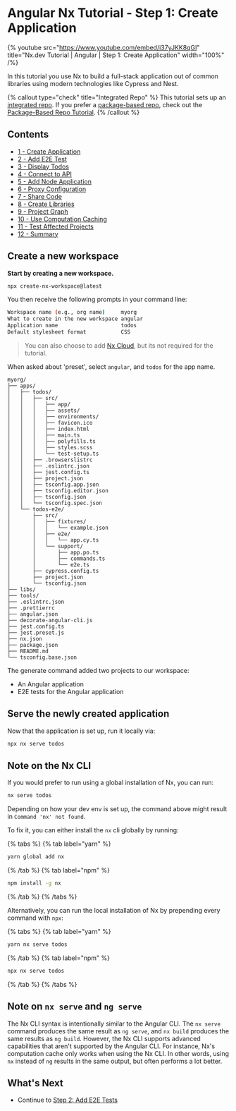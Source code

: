 # Angular Nx Tutorial - Step 1: Create Application

{% youtube
src="https://www.youtube.com/embed/i37yJKK8qGI"
title="Nx.dev Tutorial | Angular | Step 1: Create Application"
width="100%" /%}

In this tutorial you use Nx to build a full-stack application out of common libraries using modern technologies like Cypress and Nest.

{% callout type="check" title="Integrated Repo" %}
This tutorial sets up an [integrated repo](/concepts/integrated-vs-package-based). If you prefer a [package-based repo](/concepts/integrated-vs-package-based), check out the [Package-Based Repo Tutorial](/getting-started/package-based-repo-tutorial).
{% /callout %}

## Contents

- [1 - Create Application](/angular-tutorial/01-create-application)
- [2 - Add E2E Test](/angular-tutorial/02-add-e2e-test)
- [3 - Display Todos](/angular-tutorial/03-display-todos)
- [4 - Connect to API](/angular-tutorial/04-connect-to-api)
- [5 - Add Node Application](/angular-tutorial/05-add-node-app)
- [6 - Proxy Configuration](/angular-tutorial/06-proxy)
- [7 - Share Code](/angular-tutorial/07-share-code)
- [8 - Create Libraries](/angular-tutorial/08-create-libs)
- [9 - Project Graph](/angular-tutorial/09-dep-graph)
- [10 - Use Computation Caching](/angular-tutorial/10-computation-caching)
- [11 - Test Affected Projects](/angular-tutorial/11-test-affected-projects)
- [12 - Summary](/angular-tutorial/12-summary)

## Create a new workspace

**Start by creating a new workspace.**

```bash
npx create-nx-workspace@latest
```

You then receive the following prompts in your command line:

```bash
Workspace name (e.g., org name)     myorg
What to create in the new workspace angular
Application name                    todos
Default stylesheet format           CSS
```

> You can also choose to add [Nx Cloud](https://nx.app), but its not required for the tutorial.

When asked about 'preset', select `angular`, and `todos` for the app name.

```treeview
myorg/
├── apps/
│   ├── todos/
│   │   ├── src/
│   │   │   ├── app/
│   │   │   ├── assets/
│   │   │   ├── environments/
│   │   │   ├── favicon.ico
│   │   │   ├── index.html
│   │   │   ├── main.ts
│   │   │   ├── polyfills.ts
│   │   │   ├── styles.scss
│   │   │   └── test-setup.ts
│   │   ├── .browserslistrc
│   │   ├── .eslintrc.json
│   │   ├── jest.config.ts
│   │   ├── project.json
│   │   ├── tsconfig.app.json
│   │   ├── tsconfig.editor.json
│   │   ├── tsconfig.json
│   │   └── tsconfig.spec.json
│   └── todos-e2e/
│       ├── src/
│       │   ├── fixtures/
│       │   │   └── example.json
│       │   ├── e2e/
│       │   │   └── app.cy.ts
│       │   └── support/
│       │       ├── app.po.ts
│       │       ├── commands.ts
│       │       └── e2e.ts
│       ├── cypress.config.ts
│       ├── project.json
│       └── tsconfig.json
├── libs/
├── tools/
├── .eslintrc.json
├── .prettierrc
├── angular.json
├── decorate-angular-cli.js
├── jest.config.ts
├── jest.preset.js
├── nx.json
├── package.json
├── README.md
└── tsconfig.base.json
```

The generate command added two projects to our workspace:

- An Angular application
- E2E tests for the Angular application

## Serve the newly created application

Now that the application is set up, run it locally via:

```bash
npx nx serve todos
```

## Note on the Nx CLI

If you would prefer to run using a global installation of Nx, you can run:

```bash
nx serve todos
```

Depending on how your dev env is set up, the command above might result in `Command 'nx' not found`.

To fix it, you can either install the `nx` cli globally by running:

{% tabs %}
{% tab label="yarn" %}

```bash
yarn global add nx
```

{% /tab %}
{% tab label="npm" %}

```bash
npm install -g nx
```

{% /tab %}
{% /tabs %}

Alternatively, you can run the local installation of Nx by prepending every command with `npx`:

{% tabs %}
{% tab label="yarn" %}

```bash
yarn nx serve todos
```

{% /tab %}
{% tab label="npm" %}

```bash
npx nx serve todos
```

{% /tab %}
{% /tabs %}

## Note on `nx serve` and `ng serve`

The Nx CLI syntax is intentionally similar to the Angular CLI. The `nx serve` command
produces the same result as `ng serve`, and `nx build` produces the same results as `ng build`. However, the Nx CLI
supports advanced capabilities that aren't supported by the Angular CLI. For instance, Nx's computation cache only
works when using the Nx CLI. In other words, using `nx` instead of `ng` results in the same output, but often performs
a lot better.

## What's Next

- Continue to [Step 2: Add E2E Tests](/angular-tutorial/02-add-e2e-test)
